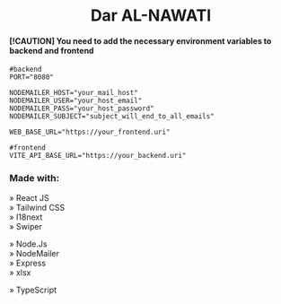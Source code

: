 <h1 align="center">Dar AL-NAWATI</h1>

#### [!CAUTION] You need to add the necessary environment variables to backend and frontend

```env
#backend
PORT="8080"

NODEMAILER_HOST="your_mail_host"
NODEMAILER_USER="your_host_email"
NODEMAILER_PASS="your_host_password"
NODEMAILER_SUBJECT="subject_will_end_to_all_emails"

WEB_BASE_URL="https://your_frontend.uri"

#frontend
VITE_API_BASE_URL="https://your_backend.uri"
```

### Made with:

» React JS <br>
» Tailwind CSS <br>
» I18next <br>
» Swiper <br>

» Node.Js <br>
» NodeMailer <br>
» Express <br>
» xlsx <br>

» TypeScript <br>

